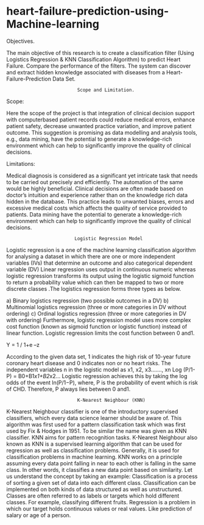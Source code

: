 # heart-failure-prediction-using-Machine-learning

Objectives.

The main objective of this research is to create a classification filter (Using Logistics Regression & KNN
Classification Algorithm) to predict Heart Failure. Compare the performance of the filters. The system
can discover and extract hidden knowledge associated with diseases from a Heart-Failure-Prediction
Data Set.

                              Scope and Limitation.

 Scope: 
 
Here the scope of the project is that integration of clinical decision support with
computerbased patient records could reduce medical errors, enhance patient safety, decrease
unwanted practice variation, and improve patient outcome. This suggestion is promising as data
modelling and analysis tools, e.g., data mining, have the potential to generate a knowledge-rich
environment which can help to significantly improve the quality of clinical decisions.

 Limitations:

Medical diagnosis is considered as a significant yet intricate task that needs to be carried out
precisely and efficiently. The automation of the same would be highly beneficial. Clinical decisions
are often made based on doctor’s intuition and experience rather than on the knowledge rich data
hidden in the database. This practice leads to unwanted biases, errors and excessive medical costs
which affects the quality of service provided to patients. Data mining have the potential to generate a
knowledge-rich environment which can help to significantly improve the quality of clinical
decisions.

                             Logistic Regression Model

Logistic regression is a one of the machine learning classification algorithm for analysing a dataset in
which there are one or more independent variables (IVs) that determine an outcome and also
categorical dependent variable (DV) Linear regression uses output in continuous numeric whereas
logistic regression transforms its output using the logistic sigmoid function to return a probability
value which can then be mapped to two or more discrete classes .The logistics regression forms
three types as below.

a) Binary logistics regression (two possible outcomes in a DV)
b) Multinomial logistics regression (three or more categories in DV without ordering)
c) Ordinal logistics regression (three or more categories in DV with ordering)
Furthermore, logistic regression model uses more complex cost function (known as sigmoid
function or logistic function) instead of linear function. Logistic regression limits the cost function
between 0 and1.

Y = 1 / 1+e –z

According to the given data set, 1 indicates the high risk of 10-year future coronary heart disease
and 0 indicates non or no heart risks. The independent variables n in the logistic model as x1, x2,
x3......., xn
Log (P/1-P) = B0+B1*x1+B2*x2...
Logistic regression achieves this by taking the log odds of the event ln(P/1−P), where, P is the
probability of event which is risk of CHD. Therefore, P always lies between 0 and1.


                              K-Nearest Neighbour (KNN)

K-Nearest Neighbour classifier is one of the introductory supervised classifiers, which every data
science learner should be aware of. This algorithm was first used for a pattern classification task
which was first used by Fix & Hodges in 1951. To be similar the name was given as KNN classifier.
KNN aims for pattern recognition tasks.
K-Nearest Neighbour also known as KNN is a supervised learning algorithm that can be used for
regression as well as classification problems. Generally, it is used for classification problems in
machine learning.
KNN works on a principle assuming every data point falling in near to each other is falling in the
same class. In other words, it classifies a new data point based on similarity. Let us understand the
concept by taking an example:
Classification is a process of sorting a given set of data into each different class. Classification can be
implemented on both kinds of data structured as well as unstructured. Classes are often referred to
as labels or targets which hold different classes. For example, classifying different fruits.
Regression is a problem in which our target holds continuous values or real values. Like prediction
of salary or age of a person.
